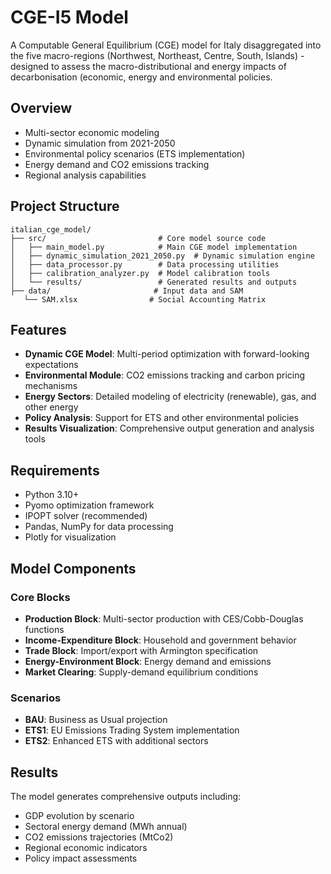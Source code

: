 # CGE-I5 Model

A Computable General Equilibrium (CGE) model for Italy disaggregated into the five macro-regions (Northwest, Northeast, Centre, South, Islands) - designed to assess the macro-distributional and energy impacts of decarbonisation (economic, energy and environmental policies. 


## Overview
- Multi-sector economic modeling
- Dynamic simulation from 2021-2050
- Environmental policy scenarios (ETS implementation)
- Energy demand and CO2 emissions tracking
- Regional analysis capabilities

## Project Structure

```
italian_cge_model/
├── src/                         # Core model source code
│   ├── main_model.py            # Main CGE model implementation
│   ├── dynamic_simulation_2021_2050.py  # Dynamic simulation engine
│   ├── data_processor.py        # Data processing utilities
│   ├── calibration_analyzer.py  # Model calibration tools
│   └── results/                 # Generated results and outputs
├── data/                       # Input data and SAM
   └── SAM.xlsx                # Social Accounting Matrix

```

## Features

- **Dynamic CGE Model**: Multi-period optimization with forward-looking expectations
- **Environmental Module**: CO2 emissions tracking and carbon pricing mechanisms
- **Energy Sectors**: Detailed modeling of electricity (renewable), gas, and other energy
- **Policy Analysis**: Support for ETS and other environmental policies
- **Results Visualization**: Comprehensive output generation and analysis tools

## Requirements

- Python 3.10+
- Pyomo optimization framework
- IPOPT solver (recommended)
- Pandas, NumPy for data processing
- Plotly for visualization

## Model Components

### Core Blocks

- **Production Block**: Multi-sector production with CES/Cobb-Douglas functions
- **Income-Expenditure Block**: Household and government behavior
- **Trade Block**: Import/export with Armington specification
- **Energy-Environment Block**: Energy demand and emissions
- **Market Clearing**: Supply-demand equilibrium conditions

### Scenarios

- **BAU**: Business as Usual projection
- **ETS1**: EU Emissions Trading System implementation
- **ETS2**: Enhanced ETS with additional sectors

## Results

The model generates comprehensive outputs including:

- GDP evolution by scenario
- Sectoral energy demand (MWh annual)
- CO2 emissions trajectories (MtCo2)
- Regional economic indicators
- Policy impact assessments
